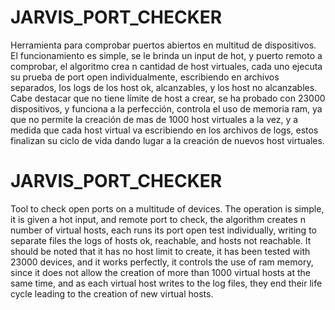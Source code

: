 # JARVIS_PORT_CHECKER
Herramienta para comprobar puertos abiertos en multitud de dispositivos.
El funcionamiento es simple, se le brinda un input de hot, y puerto remoto a comprobar, el algoritmo crea n cantidad de host virtuales, 
cada uno ejecuta su prueba de port open individualmente, escribiendo en archivos separados, los logs de los host ok, alcanzables, y los host no alcanzables.
Cabe destacar que no tiene límite de host a crear, se ha probado con 23000 dispositivos, y funciona a la perfección, controla el uso de memoria ram, ya que 
no permite la creación de mas de 1000 host virtuales a la vez, y a medida que cada host virtual va escribiendo en los archivos de logs, estos finalizan su ciclo de vida
dando lugar a la creación de nuevos host virtuales.

# JARVIS_PORT_CHECKER
Tool to check open ports on a multitude of devices.
The operation is simple, it is given a hot input, and remote port to check, the algorithm creates n number of virtual hosts,
each runs its port open test individually, writing to separate files the logs of hosts ok, reachable, and hosts not reachable.
It should be noted that it has no host limit to create, it has been tested with 23000 devices, and it works perfectly, it controls the use of ram memory, since
it does not allow the creation of more than 1000 virtual hosts at the same time, and as each virtual host writes to the log files, they end their life cycle
leading to the creation of new virtual hosts.

